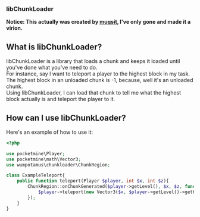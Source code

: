 ### libChunkLoader

**Notice: This actually was created by [muqsit](https://github.com/muqsit), I've only gone and made it a virion.**

## What is libChunkLoader?
libChunkLoader is a library that loads a chunk and keeps it loaded until you've done what you've need to do.<br>
For instance, say I want to teleport a player to the highest block in my task. The highest block in an unloaded chunk is -1, because, well it's an unloaded chunk.<br>
Using libChunkLoader, I can load that chunk to tell me what the highest block actually is and teleport the player to it.

## How can I use libChunkLoader?
Here's an example of how to use it:
```php
<?php

use pocketmine\Player;
use pocketmine\math\Vector3;
use wumpotamus\chunkloader\ChunkRegion;

class ExampleTeleport{
	public function teleport(Player $player, int $x, int $z){
        ChunkRegion::onChunkGenerated($player->getLevel(), $x, $z, function() use($player, $x, $z){
            $player->teleport(new Vector3($x, $player->getLevel()->getHighestBlockAt($x, $z), $z));
        });
    }
}
```
